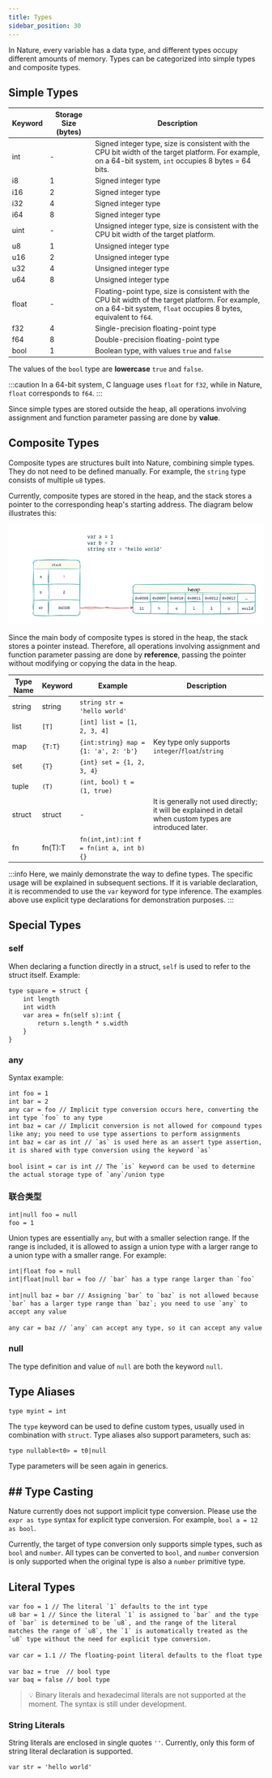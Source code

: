 ```yaml
---
title: Types
sidebar_position: 30
---
```


In Nature, every variable has a data type, and different types occupy different amounts of memory. Types can be categorized into simple types and composite types.

## Simple Types

|Keyword|Storage Size (bytes)|Description|
|---|---|---|
|int|-|Signed integer type, size is consistent with the CPU bit width of the target platform. For example, on a 64-bit system, `int` occupies 8 bytes = 64 bits.|
|i8|1|Signed integer type|
|i16|2|Signed integer type|
|i32|4|Signed integer type|
|i64|8|Signed integer type|
|uint|-|Unsigned integer type, size is consistent with the CPU bit width of the target platform.|
|u8|1|Unsigned integer type|
|u16|2|Unsigned integer type|
|u32|4|Unsigned integer type|
|u64|8|Unsigned integer type|
|float|-|Floating-point type, size is consistent with the CPU bit width of the target platform. For example, on a 64-bit system, `float` occupies 8 bytes, equivalent to `f64`.|
|f32|4|Single-precision floating-point type|
|f64|8|Double-precision floating-point type|
|bool|1|Boolean type, with values `true` and `false`|

The values of the `bool` type are **lowercase** `true` and `false`.

:::caution
In a 64-bit system, C language uses `float` for `f32`, while in Nature, `float` corresponds to `f64`.
:::

Since simple types are stored outside the heap, all operations involving assignment and function parameter passing are done by **value**.

## Composite Types

Composite types are structures built into Nature, combining simple types. They do not need to be defined manually. For example, the `string` type consists of multiple `u8` types.

Currently, composite types are stored in the heap, and the stack stores a pointer to the corresponding heap's starting address. The diagram below illustrates this:

![](https://raw.githubusercontent.com/weiwenhao/pictures/main/blogs20230627185345.png)

Since the main body of composite types is stored in the heap, the stack stores a pointer instead. Therefore, all operations involving assignment and function parameter passing are done by **reference**, passing the pointer without modifying or copying the data in the heap.

|Type Name|Keyword|Example|Description|
|---|---|---|---|
|string|string|`string str = 'hello world'`||
|list|`[T]`|`[int] list = [1, 2, 3, 4]`||
|map|`{T:T}`|`{int:string} map = {1: 'a', 2: 'b'}`|Key type only supports `integer`/`float`/`string`|
|set|`{T}`|`{int} set = {1, 2, 3, 4}`||
|tuple|`(T)`|`(int, bool) t = (1, true)`||
|struct|struct|-|It is generally not used directly; it will be explained in detail when custom types are introduced later.|
|fn|fn(T):T|`fn(int,int):int f = fn(int a, int b) {}`||

:::info
Here, we mainly demonstrate the way to define types. The specific usage will be explained in subsequent sections. If it is variable declaration, it is recommended to use the `var` keyword for type inference. The examples above use explicit type declarations for demonstration purposes. 
:::

## Special Types

### self

When declaring a function directly in a struct, `self` is used to refer to the struct itself. Example:

```nature
type square = struct {
    int length
    int width
    var area = fn(self s):int {
        return s.length * s.width
    }
}
```

### any

Syntax example:

```nature
int foo = 1
int bar = 2
any car = foo // Implicit type conversion occurs here, converting the int type `foo` to any type
int baz = car // Implicit conversion is not allowed for compound types like any; you need to use type assertions to perform assignments
int baz = car as int // `as` is used here as an assert type assertion, it is shared with type conversion using the keyword `as`

bool isint = car is int // The `is` keyword can be used to determine the actual storage type of `any`/union type
```


### 联合类型

```
int|null foo = null
foo = 1
```

Union types are essentially `any`, but with a smaller selection range. If the range is included, it is allowed to assign a union type with a larger range to a union type with a smaller range. For example:

```
int|float foo = null
int|float|null bar = foo // `bar` has a type range larger than `foo`

int|null baz = bar // Assigning `bar` to `baz` is not allowed because `bar` has a larger type range than `baz`; you need to use `any` to accept any value

any car = baz // `any` can accept any type, so it can accept any value
```

### null

The type definition and value of `null` are both the keyword `null`.

## Type Aliases

```nature
type myint = int
```

The `type` keyword can be used to define custom types, usually used in combination with `struct`. Type aliases also support parameters, such as:

```nature
type nullable<t0> = t0|null
```

Type parameters will be seen again in generics.


## ## Type Casting

Nature currently does not support implicit type conversion. Please use the `expr as type` syntax for explicit type conversion. For example, `bool a = 12 as bool`.

Currently, the target of type conversion only supports simple types, such as `bool` and `number`. All types can be converted to `bool`, and `number` conversion is only supported when the original type is also a `number` primitive type.

## Literal Types

```nature
var foo = 1 // The literal `1` defaults to the int type
u8 bar = 1 // Since the literal `1` is assigned to `bar` and the type of `bar` is determined to be `u8`, and the range of the literal matches the range of `u8`, the `1` is automatically treated as the `u8` type without the need for explicit type conversion.

var car = 1.1 // The floating-point literal defaults to the float type

var baz = true  // bool type
var baq = false // bool type
```

> 💡 Binary literals and hexadecimal literals are not supported at the moment. The syntax is still under development.

### String Literals

String literals are enclosed in single quotes `''`. Currently, only this form of string literal declaration is supported.

```nature
var str = 'hello world'
```
